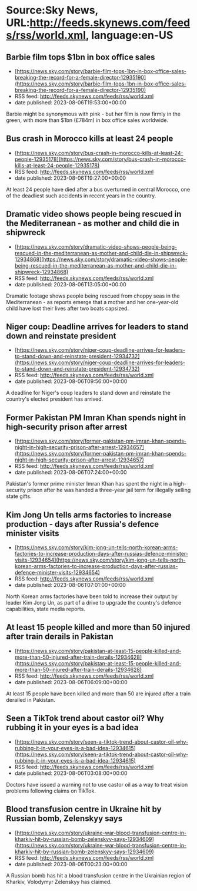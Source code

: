 # Source:Sky News, URL:http://feeds.skynews.com/feeds/rss/world.xml, language:en-US

## Barbie film tops $1bn in box office sales
 - [https://news.sky.com/story/barbie-film-tops-1bn-in-box-office-sales-breaking-the-record-for-a-female-director-12935190](https://news.sky.com/story/barbie-film-tops-1bn-in-box-office-sales-breaking-the-record-for-a-female-director-12935190)
 - RSS feed: http://feeds.skynews.com/feeds/rss/world.xml
 - date published: 2023-08-06T19:53:00+00:00

Barbie might be synonymous with pink - but her film is now firmly in the green, with more than $1bn (&#163;784m) in box office sales worldwide.

## Bus crash in Morocco kills at least 24 people
 - [https://news.sky.com/story/bus-crash-in-morocco-kills-at-least-24-people-12935178](https://news.sky.com/story/bus-crash-in-morocco-kills-at-least-24-people-12935178)
 - RSS feed: http://feeds.skynews.com/feeds/rss/world.xml
 - date published: 2023-08-06T19:27:00+00:00

At least 24 people have died after a bus overturned in central Morocco, one of the deadliest such accidents in recent years in the country.

## Dramatic video shows people being rescued in the Mediterranean - as mother and child die in shipwreck
 - [https://news.sky.com/story/dramatic-video-shows-people-being-rescued-in-the-mediterranean-as-mother-and-child-die-in-shipwreck-12934868](https://news.sky.com/story/dramatic-video-shows-people-being-rescued-in-the-mediterranean-as-mother-and-child-die-in-shipwreck-12934868)
 - RSS feed: http://feeds.skynews.com/feeds/rss/world.xml
 - date published: 2023-08-06T13:05:00+00:00

Dramatic footage shows people being rescued from choppy seas in the Mediterranean - as reports emerge that a mother and her one-year-old child have lost their lives after two boats capsized.

## Niger coup: Deadline arrives for leaders to stand down and reinstate president
 - [https://news.sky.com/story/niger-coup-deadline-arrives-for-leaders-to-stand-down-and-reinstate-president-12934732](https://news.sky.com/story/niger-coup-deadline-arrives-for-leaders-to-stand-down-and-reinstate-president-12934732)
 - RSS feed: http://feeds.skynews.com/feeds/rss/world.xml
 - date published: 2023-08-06T09:56:00+00:00

A deadline for Niger's coup leaders to stand down and reinstate the country's elected president has arrived.

## Former Pakistan PM Imran Khan spends night in high-security prison after arrest
 - [https://news.sky.com/story/former-pakistan-pm-imran-khan-spends-night-in-high-security-prison-after-arrest-12934657](https://news.sky.com/story/former-pakistan-pm-imran-khan-spends-night-in-high-security-prison-after-arrest-12934657)
 - RSS feed: http://feeds.skynews.com/feeds/rss/world.xml
 - date published: 2023-08-06T07:24:00+00:00

Pakistan's former prime minister Imran Khan has spent the night in a high-security prison after he was handed a three-year jail term for illegally selling state gifts.

## Kim Jong Un tells arms factories to increase production - days after Russia's defence minister visits
 - [https://news.sky.com/story/kim-jong-un-tells-north-korean-arms-factories-to-increase-production-days-after-russias-defence-minister-visits-12934654](https://news.sky.com/story/kim-jong-un-tells-north-korean-arms-factories-to-increase-production-days-after-russias-defence-minister-visits-12934654)
 - RSS feed: http://feeds.skynews.com/feeds/rss/world.xml
 - date published: 2023-08-06T07:01:00+00:00

North Korean arms factories have been told to increase their output by leader Kim Jong Un, as part of a drive to upgrade the country's defence capabilities, state media reports.

## At least 15 people killed and more than 50 injured after train derails in Pakistan
 - [https://news.sky.com/story/pakistan-at-least-15-people-killed-and-more-than-50-injured-after-train-derails-12934628](https://news.sky.com/story/pakistan-at-least-15-people-killed-and-more-than-50-injured-after-train-derails-12934628)
 - RSS feed: http://feeds.skynews.com/feeds/rss/world.xml
 - date published: 2023-08-06T06:09:00+00:00

At least 15 people have been killed and more than 50 are injured after a train derailed in Pakistan.

## Seen a TikTok trend about castor oil? Why rubbing it in your eyes is a bad idea
 - [https://news.sky.com/story/seen-a-tiktok-trend-about-castor-oil-why-rubbing-it-in-your-eyes-is-a-bad-idea-12934615](https://news.sky.com/story/seen-a-tiktok-trend-about-castor-oil-why-rubbing-it-in-your-eyes-is-a-bad-idea-12934615)
 - RSS feed: http://feeds.skynews.com/feeds/rss/world.xml
 - date published: 2023-08-06T03:08:00+00:00

Doctors have issued a warning not to use castor oil as a way to treat vision problems following claims on TikTok.

## Blood transfusion centre in Ukraine hit by Russian bomb, Zelenskyy says
 - [https://news.sky.com/story/ukraine-war-blood-transfusion-centre-in-kharkiv-hit-by-russian-bomb-zelenskyy-says-12934609](https://news.sky.com/story/ukraine-war-blood-transfusion-centre-in-kharkiv-hit-by-russian-bomb-zelenskyy-says-12934609)
 - RSS feed: http://feeds.skynews.com/feeds/rss/world.xml
 - date published: 2023-08-06T00:23:00+00:00

A Russian bomb has hit a blood transfusion centre in the Ukrainian region of Kharkiv, Volodymyr Zelenskyy has claimed.

